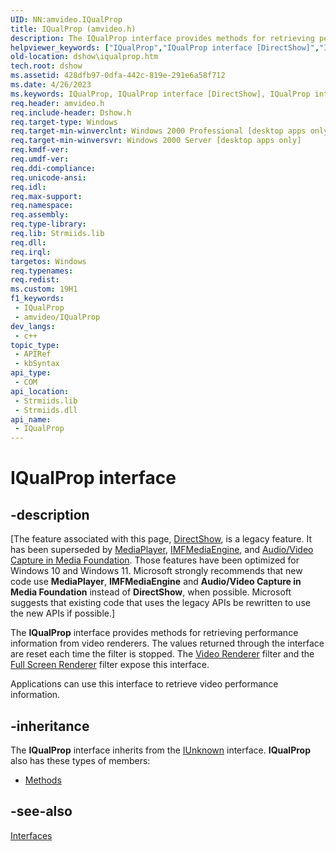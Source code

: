 ```yaml
---
UID: NN:amvideo.IQualProp
title: IQualProp (amvideo.h)
description: The IQualProp interface provides methods for retrieving performance information from video renderers.
helpviewer_keywords: ["IQualProp","IQualProp interface [DirectShow]","IQualProp interface [DirectShow]","described","IQualPropInterface","amvideo/IQualProp","dshow.iqualprop"]
old-location: dshow\iqualprop.htm
tech.root: dshow
ms.assetid: 428dfb97-0dfa-442c-819e-291e6a58f712
ms.date: 4/26/2023
ms.keywords: IQualProp, IQualProp interface [DirectShow], IQualProp interface [DirectShow],described, IQualPropInterface, amvideo/IQualProp, dshow.iqualprop
req.header: amvideo.h
req.include-header: Dshow.h
req.target-type: Windows
req.target-min-winverclnt: Windows 2000 Professional [desktop apps only]
req.target-min-winversvr: Windows 2000 Server [desktop apps only]
req.kmdf-ver: 
req.umdf-ver: 
req.ddi-compliance: 
req.unicode-ansi: 
req.idl: 
req.max-support: 
req.namespace: 
req.assembly: 
req.type-library: 
req.lib: Strmiids.lib
req.dll: 
req.irql: 
targetos: Windows
req.typenames: 
req.redist: 
ms.custom: 19H1
f1_keywords:
 - IQualProp
 - amvideo/IQualProp
dev_langs:
 - c++
topic_type:
 - APIRef
 - kbSyntax
api_type:
 - COM
api_location:
 - Strmiids.lib
 - Strmiids.dll
api_name:
 - IQualProp
---
```


# IQualProp interface


## -description

\[The feature associated with this page, [DirectShow](/windows/win32/directshow/directshow), is a legacy feature. It has been superseded by [MediaPlayer](/uwp/api/Windows.Media.Playback.MediaPlayer), [IMFMediaEngine](/windows/win32/api/mfmediaengine/nn-mfmediaengine-imfmediaengine), and [Audio/Video Capture in Media Foundation](windows/win32/medfound/audio-video-capture-in-media-foundation). Those features have been optimized for Windows 10 and Windows 11. Microsoft strongly recommends that new code use **MediaPlayer**, **IMFMediaEngine** and **Audio/Video Capture in Media Foundation** instead of **DirectShow**, when possible. Microsoft suggests that existing code that uses the legacy APIs be rewritten to use the new APIs if possible.\]

The <b>IQualProp</b> interface provides methods for retrieving performance information from video renderers. The values returned through the interface are reset each time the filter is stopped. The <a href="/windows/desktop/DirectShow/video-renderer-filter">Video Renderer</a> filter and the <a href="/windows/desktop/DirectShow/full-screen-renderer-filter">Full Screen Renderer</a> filter expose this interface.

Applications can use this interface to retrieve video performance information.

## -inheritance

The <b>IQualProp</b> interface inherits from the <a href="/windows/desktop/api/unknwn/nn-unknwn-iunknown">IUnknown</a> interface. <b>IQualProp</b> also has these types of members:
<ul>
<li><a href="/">Methods</a></li>
</ul>

## -see-also

<a href="/windows/desktop/DirectShow/interfaces">Interfaces</a>
